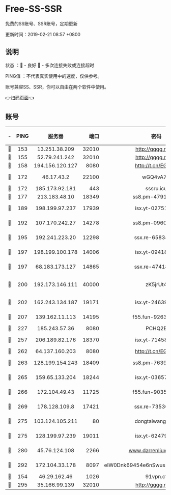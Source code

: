 # Free-SS-SSR

免费的SS账号、SSR账号，定期更新

更新时间：2019-02-21 08:57 +0800

## 说明

状态     ：🙂 - 良好 🙁 - 多次连接失败或连接超时

PING值   ：不代表真实使用中的速度，仅供参考。

账号兼容SS、SSR，你可以自由在两个软件中使用。

👉[扫码页面](https://liesauer.github.io/free-ss-ssr.github.io/)👈

## 账号

|-|PING|服务器|端口|密码|加密方式|区域|
|:----:|:----:|:-----:|-----:|:----:|:----:|:----:|
|🙂|153|13.251.38.209|32010|http://gggg.rocks|chacha20|SG|
|🙂|155|52.79.241.242|32010|http://gggg.rocks|chacha20|KR|
|🙂|158|194.156.120.127|8080|http://t.cn/EGJIyrl|rc4-md5|RU|
|🙂|172|46.17.43.2|22100|wGQ4vA7D|aes-256-gcm|RU|
|🙂|172|185.173.92.181|443|sssru.icu|rc4-md5|RU|
|🙂|177|213.183.48.10|18349|ss8.pm-47913593|rc4-md5|RU|
|🙂|189|198.199.97.237|17939|isx.yt-02751636|aes-256-cfb|US|
|🙂|192|107.170.242.27|14278|ss8.pm-09602432|aes-256-cfb|US|
|🙂|195|192.241.223.20|12298|ssx.re-65834373|aes-256-cfb|US|
|🙂|197|198.199.100.178|14006|isx.yt-09418074|aes-256-cfb|US|
|🙂|197|68.183.173.127|14865|ssx.re-47418589|aes-256-cfb|US|
|🙂|200|192.173.146.111|40000|zK5jrUt4|chacha20-ietf-poly1305|US|
|🙂|202|162.243.134.187|19171|isx.yt-24639393|aes-256-cfb|US|
|🙂|207|139.162.11.113|14195|f55.fun-92630692|aes-256-cfb|SG|
|🙂|227|185.243.57.36|8080|PCHQ2E|rc4-md5|US|
|🙂|257|206.189.82.176|18370|isx.yt-71458272|aes-256-cfb|SG|
|🙂|262|64.137.160.203|8080|http://t.cn/EGJIyrl|rc4-md5|CA|
|🙂|263|128.199.154.243|18409|ss8.pm-76398770|aes-256-cfb|SG|
|🙂|265|159.65.133.204|18244|isx.yt-03657026|aes-256-cfb|SG|
|🙂|266|172.104.49.43|11725|f55.fun-90356904|aes-256-cfb|SG|
|🙂|269|178.128.109.8|17421|ssx.re-73530139|aes-256-cfb|SG|
|🙂|275|103.124.105.211|80|dongtaiwang.com|aes-256-cfb|US|
|🙂|275|128.199.97.239|19011|isx.yt-62479185|aes-256-cfb|SG|
|🙂|280|45.76.124.108|2266|www.darrenliuwei.com|aes-256-cfb|AU|
|🙂|292|172.104.33.178|8097|eIW0Dnk69454e6nSwuspv9DmS201tQ0D|aes-256-cfb|SG|
|🙁|154|46.29.162.46|1026|91vpn.cf|rc4-md5|RU|
|🙁|295|35.166.99.139|32010|http://gggg.rocks|chacha20|US|
